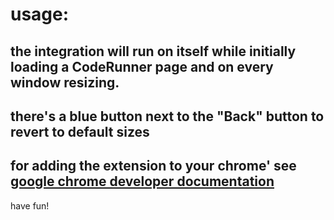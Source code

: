 # usage:

## the integration will run on itself while initially loading a CodeRunner page and on every window resizing.

## there's a blue button next to the "Back" button to revert to default sizes

## for adding the extension to your chrome' see [google chrome developer documentation](https://developer.chrome.com/docs/extensions/get-started/tutorial/hello-world?hl=en#load-unpacked)

have fun!
